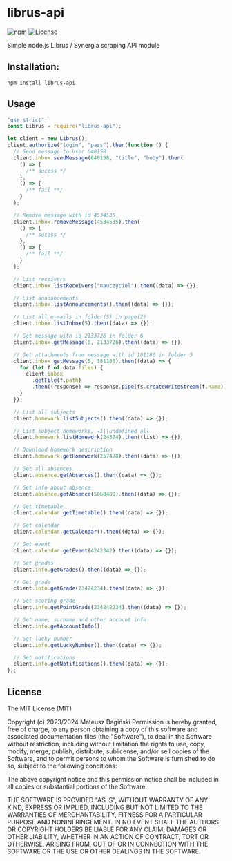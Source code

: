 # librus-api

[![npm](https://img.shields.io/npm/v/librus-api.svg?style=flat)](https://www.npmjs.com/package/librus-api)
[![License](https://img.shields.io/badge/license-MIT-green.svg?style=flat)](http://opensource.org/licenses/MIT)

Simple node.js Librus / Synergia scraping API module

## Installation:

```
npm install librus-api
```

## Usage

```javascript
"use strict";
const Librus = require("librus-api");

let client = new Librus();
client.authorize("login", "pass").then(function () {
  // Send message to User 648158
  client.inbox.sendMessage(648158, "title", "body").then(
    () => {
      /** sucess */
    },
    () => {
      /** fail **/
    }
  );

  // Remove message with id 4534535
  client.inbox.removeMessage(4534535).then(
    () => {
      /** sucess */
    },
    () => {
      /** fail **/
    }
  );

  // List receivers
  client.inbox.listReceivers("nauczyciel").then((data) => {});

  // List announcements
  client.inbox.listAnnouncements().then((data) => {});

  // List all e-mails in folder(5) in page(2)
  client.inbox.listInbox(5).then((data) => {});

  // Get message with id 2133726 in folder 6
  client.inbox.getMessage(6, 2133726).then((data) => {});

  // Get attachments from message with id 181186 in folder 5
  client.inbox.getMessage(5, 181186).then((data) => {
    for (let f of data.files) {
      client.inbox
        .getFile(f.path)
        .then((response) => response.pipe(fs.createWriteStream(f.name)));
    }
  });

  // List all subjects
  client.homework.listSubjects().then((data) => {});

  // List subject homeworks, -1||undefined all
  client.homework.listHomework(24374).then((list) => {});

  // Download homework description
  client.homework.getHomework(257478).then((data) => {});

  // Get all absences
  client.absence.getAbsences().then((data) => {});

  // Get info about absence
  client.absence.getAbsence(5068489).then((data) => {});

  // Get timetable
  client.calendar.getTimetable().then((data) => {});

  // Get calendar
  client.calendar.getCalendar().then((data) => {});

  // Get event
  client.calendar.getEvent(4242342).then((data) => {});

  // Get grades
  client.info.getGrades().then((data) => {});

  // Get grade
  client.info.getGrade(23424234).then((data) => {});

  // Get scoring grade
  client.info.getPointGrade(234242234).then((data) => {});

  // Get name, surname and other account info
  client.info.getAccountInfo();

  // Get lucky number
  client.info.getLuckyNumber().then((data) => {});

  // Get notifications
  client.info.getNotifications().then((data) => {});
});
```

## License

The MIT License (MIT)

Copyright (c) 2023/2024 Mateusz Bagiński
Permission is hereby granted, free of charge, to any person obtaining a copy of this software and associated documentation files (the "Software"), to deal in the Software without restriction, including without limitation the rights to use, copy, modify, merge, publish, distribute, sublicense, and/or sell copies of the Software, and to permit persons to whom the Software is furnished to do so, subject to the following conditions:

The above copyright notice and this permission notice shall be included in all copies or substantial portions of the Software.

THE SOFTWARE IS PROVIDED "AS IS", WITHOUT WARRANTY OF ANY KIND, EXPRESS OR IMPLIED, INCLUDING BUT NOT LIMITED TO THE WARRANTIES OF MERCHANTABILITY, FITNESS FOR A PARTICULAR PURPOSE AND NONINFRINGEMENT. IN NO EVENT SHALL THE AUTHORS OR COPYRIGHT HOLDERS BE LIABLE FOR ANY CLAIM, DAMAGES OR OTHER LIABILITY, WHETHER IN AN ACTION OF CONTRACT, TORT OR OTHERWISE, ARISING FROM, OUT OF OR IN CONNECTION WITH THE SOFTWARE OR THE USE OR OTHER DEALINGS IN THE SOFTWARE.
